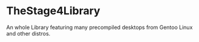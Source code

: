 # TheStage4Library
An whole Library featuring many precompiled desktops from Gentoo Linux and other distros.
